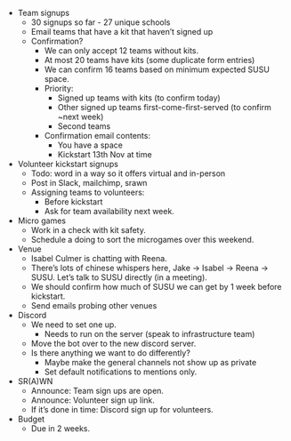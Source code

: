 * Team signups
    * 30 signups so far - 27 unique schools
    * Email teams that have a kit that haven’t signed up
    * Confirmation?
        * We can only accept 12 teams without kits.
        * At most 20 teams have kits (some duplicate form entries)
        * We can confirm 16 teams based on minimum expected SUSU space.
        * Priority:
            * Signed up teams with kits (to confirm today)
            * Other signed up teams first-come-first-served (to confirm ~next week)
            * Second teams
        * Confirmation email contents:
            * You have a space
            * Kickstart 13th Nov at time
* Volunteer kickstart signups
    * Todo: word in a way so it offers virtual and in-person
    * Post in Slack, mailchimp, srawn
    * Assigning teams to volunteers:
        * Before kickstart
        * Ask for team availability next week.
* Micro games
    * Work in a check with kit safety.
    * Schedule a doing to sort the microgames over this weekend.
* Venue
    * Isabel Culmer is chatting with Reena.
    * There’s lots of chinese whispers here, Jake -> Isabel -> Reena -> SUSU. Let’s talk to SUSU directly (in a meeting).
    * We should confirm how much of SUSU we can get by 1 week before kickstart.
    * Send emails probing other venues
* Discord
    * We need to set one up.
        * Needs to run on the server (speak to infrastructure team)
    * Move the bot over to the new discord server.
    * Is there anything we want to do differently?
        * Maybe make the general channels not show up as private
        * Set default notifications to mentions only.
* SR(A)WN
    * Announce: Team sign ups are open.
    * Announce: Volunteer sign up link.
    * If it’s done in time: Discord sign up for volunteers.
* Budget
    * Due in 2 weeks.

